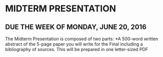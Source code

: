 # MIDTERM PRESENTATION

## DUE THE WEEK OF MONDAY, JUNE 20, 2016

The Midterm Presentation is composed of two parts:
*A 500-word written abstract of the 5-page paper you will write for the Final including a bibliography of sources. This will be prepared in one letter-sized PDF 
